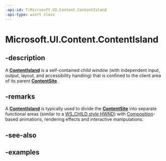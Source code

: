 ```yaml
---
-api-id: T:Microsoft.UI.Content.ContentIsland
-api-type: winrt class
---
```


# Microsoft.UI.Content.ContentIsland

<!--
public class ContentIsland : Microsoft.UI.Composition.ICompositionSupportsSystemBackdrop, Microsoft.UI.IClosableNotifier, System.IDisposable
-->

## -description

A [**ContentIsland**](contentisland.md) is a self-contained *child window* (with independent input, output, layout, and accessibility handling) that is confined to the client area of its parent [**ContentSite**](contentsite.md).

## -remarks

A [**ContentIsland**](contentisland.md) is typically used to divide the [**ContentSite**](contentsite.md) into separate functional areas (similar to a [WS_CHILD style HWND](https://docs.microsoft.com/en-us/windows/win32/winmsg/window-features#child-windows)) with [Composition](../microsoft.ui.composition/microsoft_ui_composition.md)-based animations, rendering effects and interactive manipulations.

## -see-also

## -examples
